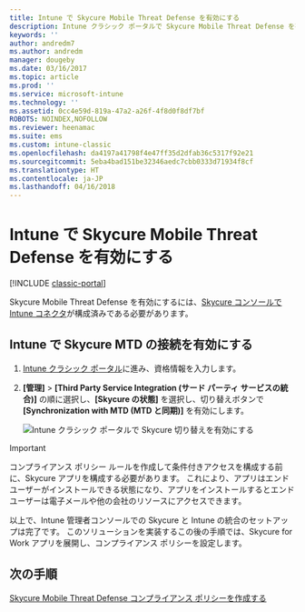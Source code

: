 ```yaml
---
title: Intune で Skycure Mobile Threat Defense を有効にする
description: Intune クラシック ポータルで Skycure Mobile Threat Defense を有効にします。
keywords: ''
author: andredm7
ms.author: andredm
manager: dougeby
ms.date: 03/16/2017
ms.topic: article
ms.prod: ''
ms.service: microsoft-intune
ms.technology: ''
ms.assetid: 0cc4e59d-819a-47a2-a26f-4f8d0f8df7bf
ROBOTS: NOINDEX,NOFOLLOW
ms.reviewer: heenamac
ms.suite: ems
ms.custom: intune-classic
ms.openlocfilehash: da4197a41798f4e47ff35d2dfab36c5317f92e21
ms.sourcegitcommit: 5eba4bad151be32346aedc7cbb0333d71934f8cf
ms.translationtype: HT
ms.contentlocale: ja-JP
ms.lasthandoff: 04/16/2018
---
```

# <a name="enable-skycure-mobile-threat-defense-in-intune"></a>Intune で Skycure Mobile Threat Defense を有効にする

[!INCLUDE [classic-portal](../includes/classic-portal.md)]

Skycure Mobile Threat Defense を有効にするには、[Skycure コンソールで Intune コネクタ](/intune-classic/deploy-use/setup-the-skycure-integration-with-Intune)が構成済みである必要があります。

## <a name="to-enable-the-skycure-mtd-connection-in-intune"></a>Intune で Skycure MTD の接続を有効にする

1.  [Intune クラシック ポータル](https://manage.microsoft.com/)に進み、資格情報を入力します。

2.  **[管理]** &gt; **[Third Party Service Integration (サード パーティ サービスの統合)]** の順に選択し、**[Skycure の状態]** を選択し、切り替えボタンで **[Synchronization with MTD (MTD と同期)]** を有効にします。

    ![Intune クラシック ポータルで Skycure 切り替えを有効にする](../media/mtp/enable-skycure-1.png)

> [!IMPORTANT] 
> コンプライアンス ポリシー ルールを作成して条件付きアクセスを構成する前に、Skycure アプリを構成する必要があります。 これにより、アプリはエンド ユーザーがインストールできる状態になり、アプリをインストールするとエンド ユーザーは電子メールや他の会社のリソースにアクセスできます。

以上で、Intune 管理者コンソールでの Skycure と Intune の統合のセットアップは完了です。 このソリューションを実装するこの後の手順では、Skycure for Work アプリを展開し、コンプライアンス ポリシーを設定します。

## <a name="next-steps"></a>次の手順

[Skycure Mobile Threat Defense コンプライアンス ポリシーを作成する](/intune-classic/deploy-use/create-skycure-mobile-threat-defense-compliance-policy)
